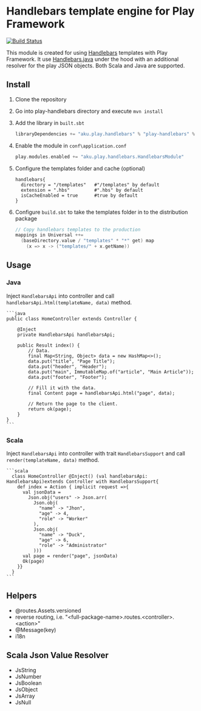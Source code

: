 # Handlebars template engine for Play Framework 

[![Build Status](https://travis-ci.org/andriykuba/play-handlebars.svg?branch=master)](https://travis-ci.org/andriykuba/play-handlebars)

This module is created for using [Handlebars](http://handlebarsjs.com/) templates with Play Framework. It use [Handlebars.java](https://github.com/jknack/handlebars.java) under the hood with an additional resolver for the play JSON objects. Both Scala and Java are supported. 

## Install
1. Clone the repository

2. Go into play-handlebars directory and execute `mvn install`

3. Add the library in `built.sbt`
    ```scala
    libraryDependencies += "aku.play.handlebars" % "play-handlebars" % "2.5.9" 
    ```
    
4. Enable the module in `conf\application.conf`
    ```scala
    play.modules.enabled += "aku.play.handlebars.HandlebarsModule"
    ```
    
5. Configure the templates folder and cache (optional)
    ```
    handlebars{
      directory = "/templates"   #"/templates" by default
      extension = ".hbs"         #".hbs" by default
      isCacheEnabled = true      #true by default 
    }
    ```
    
6. Configure `build.sbt` to take the templates folder in to the distribution package
    ```scala
    // Copy handlebars templates to the production
    mappings in Universal ++=
      (baseDirectory.value / "templates" * "*" get) map
        (x => x -> ("templates/" + x.getName))
    ```

## Usage 
### Java
  Inject `HandlebarsApi` into controller and call `handlebarsApi.html(templateName, data)` method. 
 
    ```java
    public class HomeController extends Controller { 
   
        @Inject
        private HandlebarsApi handlebarsApi;
   
        public Result index() {
            // Data. 
            final Map<String, Object> data = new HashMap<>();
            data.put("title", "Page Title");
            data.put("header", "Header");
            data.put("main", ImmutableMap.of("article", "Main Article"));
            data.put("footer", "Footer");

            // Fill it with the data.
            final Content page = handlebarsApi.html("page", data);

            // Return the page to the client. 
            return ok(page);
        }
    }
    ```
### Scala
  Inject `HandlebarsApi` into controller with trait `HandlebarsSupport` and call `render(templateName, data)` method.
    
    ```scala
      class HomeController @Inject() (val handlebarsApi: HandlebarsApi)extends Controller with HandlebarsSupport{
        def index = Action { implicit request =>{
          val jsonData = 
            Json.obj("users" -> Json.arr(
              Json.obj(
                "name" -> "Jhon",
                "age" -> 4,
                "role" -> "Worker"
              ),
              Json.obj(
                "name" -> "Duck",
                "age" -> 6,
                "role" -> "Administrator"
              )))
          val page = render("page", jsonData)
          Ok(page)
        }}
      }
    ```

 
## Helpers
 - @routes.Assets.versioned
 - reverse routing, i.e. "&lt;full-package-name&gt;.routes.&lt;controller&gt;.&lt;action&gt;"
 - @Message(key)
 - i18n
 
## Scala Json Value Resolver
 - JsString
 - JsNumber
 - JsBoolean
 - JsObject
 - JsArray
 - JsNull